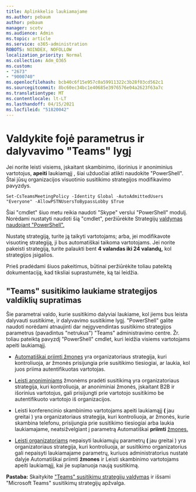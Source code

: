 ```yaml
---
title: Aplinkkelio laukiamajame
ms.author: pebaum
author: pebaum
manager: scotv
ms.audience: Admin
ms.topic: article
ms.service: o365-administration
ROBOTS: NOINDEX, NOFOLLOW
localization_priority: Normal
ms.collection: Adm_O365
ms.custom:
- "2673"
- "9000740"
ms.openlocfilehash: bcb40c6f15e957c0a59911322c3b28f03cd562c1
ms.sourcegitcommit: 8bc60ec34bc1e40685e3976576e04a2623f63a7c
ms.translationtype: MT
ms.contentlocale: lt-LT
ms.lasthandoff: 04/15/2021
ms.locfileid: "51820042"
---
```

# <a name="control-lobby-settings-and-level-of-participation-in-teams"></a>Valdykite fojė parametrus ir dalyvavimo "Teams" lygį

Jei norite leisti visiems, įskaitant skambinimo, išorinius ir anoniminius vartotojus, **apeiti** laukiamąjį , šiai užduočiai atlikti naudokite "PowerShell". Štai jūsų organizacijos visuotinio susitikimo strategijos modifikavimo pavyzdys.

`Set-CsTeamsMeetingPolicy -Identity Global -AutoAdmittedUsers "Everyone" -AllowPSTNUsersToBypassLobby $True`

Šiai "cmdlet" šiuo metu reikia naudoti "Skype" verslui "PowerShell" modulį. Norėdami nustatyti naudoti šią "cmdlet", peržiūrėkite Strategijų [valdymas naudojant "PowerShell".](https://docs.microsoft.com/microsoftteams/teams-powershell-overview#managing-policies-via-powershell)

Nustatę strategiją, turite ją taikyti vartotojams; arba, jei modifikavote visuotinę strategiją, ji bus automatiškai taikoma vartotojams. Jei norite pakeisti strategiją, turite palaukti bent **4 valandas iki 24 valandų,** kol strategijos įsigalios. 

Prieš pradėdami šiuos pakeitimus, būtinai peržiūrėkite toliau pateiktą dokumentaciją, kad tiksliai suprastumėte, ką tai leidžia.


## <a name="understanding-teams-meeting-lobby-policy-controls"></a>"Teams" susitikimo laukiame strategijos valdiklių supratimas

Šie parametrai valdo, kurie susitikimo dalyviai laukiame, kol jiems bus leista dalyvauti susitikime, ir dalyvavimo susitikime lygį. "PowerShell" galite naudoti norėdami atnaujinti dar neįgyvendintas susitikimo strategijos parametrus (pavadintus "netrukus") "Teams" administravimo centre. Žr. toliau pateiktą pavyzdį "PowerShell" cmdlet, kuri leidžia visiems vartotojams apeiti laukiamąjį.

- [Automatiškai priimti žmones](https://docs.microsoft.com/microsoftteams/meeting-policies-in-teams#automatically-admit-people) yra organizatoriaus strategija, kuri kontroliuoja, ar žmonės prisijungia prie susitikimo tiesiogiai, ar laukia, kol juos priima autentifikuotas vartotojas.

- [Leisti anoniminiams](https://docs.microsoft.com/microsoftteams/meeting-policies-in-teams#allow-anonymous-people-to-start-a-meeting) žmonėms pradėti susitikimą yra organizatoriaus strategija, kuri kontroliuoja, ar anoniminiai žmonės, įskaitant B2B ir išorinius vartotojus, gali prisijungti prie vartotojo susitikimo be autentifikuoto vartotojo iš organizacijos.

- Leisti konferencinio skambinimo vartotojams apeiti laukiamąjį **(** jau greitai ) yra organizatoriaus strategija, kuri kontroliuoja, ar žmonės, kurie skambina telefonu, prisijungia prie susitikimo tiesiogiai arba laukia laukiamajame, neatsižvelgiant į parametrą Automatiškai **priimti** [žmones.](https://docs.microsoft.com/microsoftteams/meeting-policies-in-teams#allow-dial-in-users-to-bypass-the-lobby-coming-soon)

- [Leisti organizatoriams](https://docs.microsoft.com/microsoftteams/meeting-policies-in-teams#allow-organizers-to-override-lobby-settings-coming-soon) nepaisyti laukiamųjų parametrų **(** jau greitai ) yra organizatoriaus strategija, kuri kontroliuoja,  ar susitikimo organizatorius gali nepaisyti laukiamajame parametrų, kuriuos administratorius nustatė dalyje Automatiškai priimti **žmones** ir Leisti skambinimo vartotojams apeiti laukiamąjį, kai jie suplanuoja naują susitikimą.

**Pastaba:** Skaitykite ["Teams" susitikimų strategijų valdymas](https://docs.microsoft.com/microsoftteams/meeting-policies-in-teams) ir išsami "Microsoft Teams" susitikimų strategijų apžvalga.
